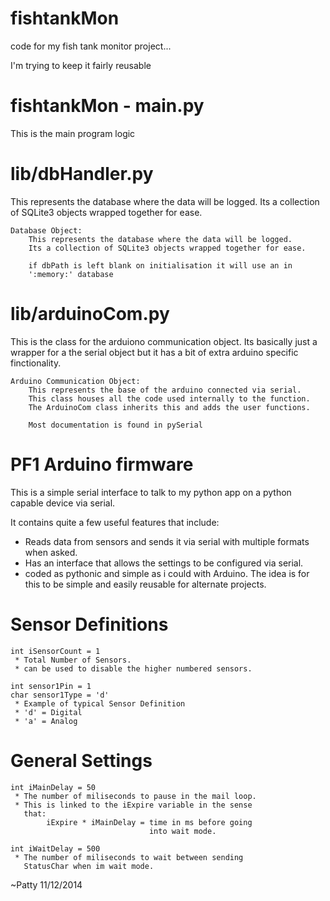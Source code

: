 fishtankMon
===========

code for my fish tank monitor project...

I'm trying to keep it fairly reusable


fishtankMon - main.py
=====================
This is the main program logic


lib/dbHandler.py
================
This represents the database where the data will be logged.
Its a collection of SQLite3 objects wrapped together for ease.

    Database Object:
        This represents the database where the data will be logged. 
        Its a collection of SQLite3 objects wrapped together for ease.
        
        if dbPath is left blank on initialisation it will use an in
        ':memory:' database


lib/arduinoCom.py
=================
This is the class for the arduiono communication object.
Its basically just a wrapper for a the serial object
but it has a bit of extra arduino specific finctionality.

    Arduino Communication Object:
        This represents the base of the arduino connected via serial. 
        This class houses all the code used internally to the function.
        The ArduinoCom class inherits this and adds the user functions.
        
        Most documentation is found in pySerial


PF1 Arduino firmware
====================
  
This is a simple serial interface to talk to my python app on a
python capable device via serial.
 
It contains quite a few useful features that include:
 * Reads data from sensors and sends it via
    serial with multiple formats when asked.
 * Has an interface that allows the settings to be
    configured via serial.
 * coded as pythonic and simple as i could with
    Arduino. The idea is for this to be simple
    and easily reusable for alternate projects.

  Sensor Definitions 
  ==================
    int iSensorCount = 1
     * Total Number of Sensors.
     * can be used to disable the higher numbered sensors.

    int sensor1Pin = 1
    char sensor1Type = 'd'
     * Example of typical Sensor Definition
     * 'd' = Digital
     * 'a' = Analog
    
  General Settings
  ================
    int iMainDelay = 50
     * The number of miliseconds to pause in the mail loop.
     * This is linked to the iExpire variable in the sense
       that: 
            iExpire * iMainDelay = time in ms before going
                                   into wait mode.
        
    int iWaitDelay = 500
     * The number of miliseconds to wait between sending
       StatusChar when im wait mode.

  ~Patty
         11/12/2014
